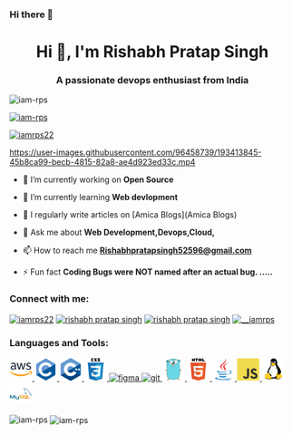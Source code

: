 ### Hi there 👋


<h1 align="center">Hi 👋, I'm Rishabh Pratap Singh</h1>
<h3 align="center">A passionate devops enthusiast from India</h3>

<p align="left"> <img src="https://komarev.com/ghpvc/?username=iam-rps&label=Profile%20views&color=0e75b6&style=flat" alt="iam-rps" /> </p>

<p align="left"> <a href="https://github.com/ryo-ma/github-profile-trophy"><img src="https://github-profile-trophy.vercel.app/?username=iam-rps" alt="iam-rps" /></a> </p>

<p align="left"> <a href="https://twitter.com/iamrps22" target="blank"><img src="https://img.shields.io/twitter/follow/iamrps22?logo=twitter&style=for-the-badge" alt="iamrps22" /></a> </p>


https://user-images.githubusercontent.com/96458739/193413845-45b8ca99-becb-4815-82a8-ae4d923ed33c.mp4


- 🔭 I’m currently working on **Open Source**

- 🌱 I’m currently learning **Web devlopment**

- 📝 I regularly write articles on [Amica Blogs](Amica Blogs)

- 💬 Ask me about **Web Development,Devops,Cloud,**

- 📫 How to reach me **Rishabhpratapsingh52596@gmail.com**

- ⚡ Fun fact **Coding Bugs were NOT named after an actual bug. .....**

<h3 align="left">Connect with me:</h3>
<p align="left">
<a href="https://twitter.com/iamrps22" target="blank"><img align="center" src="https://raw.githubusercontent.com/rahuldkjain/github-profile-readme-generator/master/src/images/icons/Social/twitter.svg" alt="iamrps22" height="30" width="40" /></a>
<a href="https://linkedin.com/in/rishabh pratap singh" target="blank"><img align="center" src="https://raw.githubusercontent.com/rahuldkjain/github-profile-readme-generator/master/src/images/icons/Social/linked-in-alt.svg" alt="rishabh pratap singh" height="30" width="40" /></a>
<a href="https://fb.com/rishabh pratap singh" target="blank"><img align="center" src="https://raw.githubusercontent.com/rahuldkjain/github-profile-readme-generator/master/src/images/icons/Social/facebook.svg" alt="rishabh pratap singh" height="30" width="40" /></a>
<a href="https://instagram.com/__iamrps" target="blank"><img align="center" src="https://raw.githubusercontent.com/rahuldkjain/github-profile-readme-generator/master/src/images/icons/Social/instagram.svg" alt="__iamrps" height="30" width="40" /></a>
</p>

<h3 align="left">Languages and Tools:</h3>
<p align="left"> <a href="https://aws.amazon.com" target="_blank" rel="noreferrer"> <img src="https://raw.githubusercontent.com/devicons/devicon/master/icons/amazonwebservices/amazonwebservices-original-wordmark.svg" alt="aws" width="40" height="40"/> </a> <a href="https://www.cprogramming.com/" target="_blank" rel="noreferrer"> <img src="https://raw.githubusercontent.com/devicons/devicon/master/icons/c/c-original.svg" alt="c" width="40" height="40"/> </a> <a href="https://www.w3schools.com/cpp/" target="_blank" rel="noreferrer"> <img src="https://raw.githubusercontent.com/devicons/devicon/master/icons/cplusplus/cplusplus-original.svg" alt="cplusplus" width="40" height="40"/> </a> <a href="https://www.w3schools.com/css/" target="_blank" rel="noreferrer"> <img src="https://raw.githubusercontent.com/devicons/devicon/master/icons/css3/css3-original-wordmark.svg" alt="css3" width="40" height="40"/> </a> <a href="https://www.figma.com/" target="_blank" rel="noreferrer"> <img src="https://www.vectorlogo.zone/logos/figma/figma-icon.svg" alt="figma" width="40" height="40"/> </a> <a href="https://git-scm.com/" target="_blank" rel="noreferrer"> <img src="https://www.vectorlogo.zone/logos/git-scm/git-scm-icon.svg" alt="git" width="40" height="40"/> </a> <a href="https://golang.org" target="_blank" rel="noreferrer"> <img src="https://raw.githubusercontent.com/devicons/devicon/master/icons/go/go-original.svg" alt="go" width="40" height="40"/> </a> <a href="https://www.w3.org/html/" target="_blank" rel="noreferrer"> <img src="https://raw.githubusercontent.com/devicons/devicon/master/icons/html5/html5-original-wordmark.svg" alt="html5" width="40" height="40"/> </a> <a href="https://www.java.com" target="_blank" rel="noreferrer"> <img src="https://raw.githubusercontent.com/devicons/devicon/master/icons/java/java-original.svg" alt="java" width="40" height="40"/> </a> <a href="https://developer.mozilla.org/en-US/docs/Web/JavaScript" target="_blank" rel="noreferrer"> <img src="https://raw.githubusercontent.com/devicons/devicon/master/icons/javascript/javascript-original.svg" alt="javascript" width="40" height="40"/> </a> <a href="https://www.linux.org/" target="_blank" rel="noreferrer"> <img src="https://raw.githubusercontent.com/devicons/devicon/master/icons/linux/linux-original.svg" alt="linux" width="40" height="40"/> </a> <a href="https://www.mysql.com/" target="_blank" rel="noreferrer"> <img src="https://raw.githubusercontent.com/devicons/devicon/master/icons/mysql/mysql-original-wordmark.svg" alt="mysql" width="40" height="40"/> </a> </p>

<p><img align="left" src="https://github-readme-stats.vercel.app/api/top-langs?username=iam-rps&show_icons=true&locale=en&layout=compact" alt="iam-rps" /></p>

<p>&nbsp;<img align="center" src="https://github-readme-stats.vercel.app/api?username=iam-rps&show_icons=true&locale=en" alt="iam-rps" /></p>
